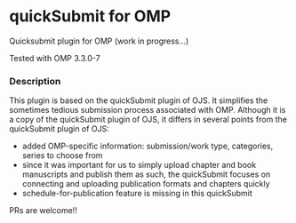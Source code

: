 # quickSubmit for OMP
Quicksubmit plugin for OMP (work in progress...)

Tested with OMP 3.3.0-7

### Description
This plugin is based on the quickSubmit plugin of OJS. It simplifies the sometimes tedious submission process associated with OMP.
Although it is a copy of the quickSubmit plugin of OJS, it differs in several points from the quickSubmit plugin of OJS:
* added OMP-specific information: submission/work type, categories, series to choose from
* since it was important for us to simply upload chapter and book manuscripts and publish them as such, the quickSubmit focuses on connecting and uploading publication formats and chapters quickly
* schedule-for-publication feature is missing in this quickSubmit

PRs are welcome!!
